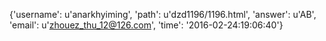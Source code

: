 {'username': u'anarkhyiming', 'path': u'dzd1196/1196.html', 'answer': u'AB', 'email': u'zhouez_thu_12@126.com', 'time': '2016-02-24:19:06:40'}